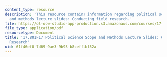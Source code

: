 ```yaml
---
content_type: resource
description: 'This resource contains information regarding political science scope
  and methods lecture slides: Conducting field research.'
file: https://ol-ocw-studio-app-production.s3.amazonaws.com/courses/17-801-political-science-scope-and-methods-fall-2017/61f46ef07d699ae39b93b8ceff1bf52a_MIT17_801F17_Week10.pdf
file_type: application/pdf
resourcetype: Document
title: '17.801F17 Political Science Scope and Methods Lecture Slides: Conducting Field
  Research'
uid: 61f46ef0-7d69-9ae3-9b93-b8ceff1bf52a
---
```

